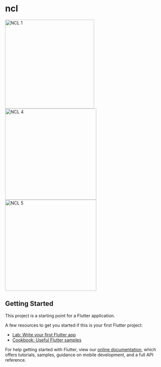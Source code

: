 # ncl

<img width="289" alt="NCL 1" src="https://user-images.githubusercontent.com/13912207/162078657-9759a418-4a5b-43c3-b73c-1d4e1793f7b4.png"></br>
<img width="296" alt="NCL 4" src="https://user-images.githubusercontent.com/13912207/162078675-fbf768a7-58e0-4a21-a211-b3699f0a8cb4.png"></br>
<img width="296" alt="NCL 5" src="https://user-images.githubusercontent.com/13912207/162078690-d39d375a-ba62-48b6-80f5-c8120fd27d52.png"></br>

## Getting Started

This project is a starting point for a Flutter application.

A few resources to get you started if this is your first Flutter project:

- [Lab: Write your first Flutter app](https://flutter.dev/docs/get-started/codelab)
- [Cookbook: Useful Flutter samples](https://flutter.dev/docs/cookbook)

For help getting started with Flutter, view our
[online documentation](https://flutter.dev/docs), which offers tutorials,
samples, guidance on mobile development, and a full API reference.
